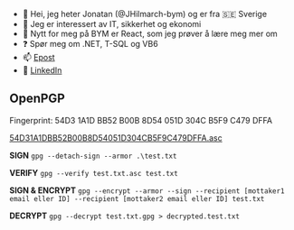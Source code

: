 - 👋 Hei, jeg heter Jonatan (@JHilmarch-bym) og er fra 🇸🇪 Sverige
- 👀 Jeg er interessert av IT, sikkerhet og ekonomi
- 🌱 Nytt for meg på BYM er React, som jeg prøver å lære meg mer om
- ❓ Spør meg om .NET, T-SQL og VB6
- 📫 [Epost][kontakt-mailto]
- 🤝 [LinkedIn][kontakt-linkedin]

## OpenPGP

Fingerprint: 54D3 1A1D BB52 B00B 8D54 051D 304C B5F9 C479 DFFA

[54D31A1DBB52B00B8D54051D304CB5F9C479DFFA.asc][pgp-public-key]

**SIGN**
`gpg --detach-sign --armor .\test.txt`

**VERIFY**
`gpg --verify test.txt.asc test.txt`

**SIGN & ENCRYPT**
`gpg --encrypt --armor --sign --recipient [mottaker1 email eller ID] --recipient [mottaker2 email eller ID] test.txt`

**DECRYPT**
`gpg --decrypt test.txt.gpg > decrypted.test.txt`

<!---
JHilmarch-bym/JHilmarch-bym is a ✨ special ✨ repository because its `README.md` (this file) appears on your GitHub profile.
You can click the Preview link to take a look at your changes.
--->

<!-- MARKDOWN LINKS -->

[kontakt-mailto]: mailto:jonatan.hilmarch@bym.oslo.kommune.no "Send e-post til Jonatan"
[kontakt-linkedin]: https://www.linkedin.com/in/%E2%98%9D-jonatan-hilmarch-30709521/ "Gå til Jonatan's LinkedIn"
[pgp-public-key]: https://keys.openpgp.org/vks/v1/by-fingerprint/54D31A1DBB52B00B8D54051D304CB5F9C479DFFA "Jonatan Hilmarch's publike PGP-nøkkel"
